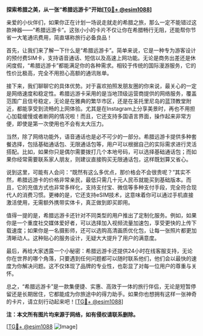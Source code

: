**探索希腊之美，从一张“希腊远游卡”开始[[TG💪+ @esim1088](https://t.me/s/esim1088)]**

亲爱的小伙伴们，如果你正在计划一场说走就走的希腊之旅，那么一定不能错过这款神器——“希腊远游卡”。这张小小的卡片不仅让你在希腊畅行无阻，还能帮你节省一大笔通讯费用，简直堪称旅行必备良品！

首先，让我们来了解一下什么是“希腊远游卡”。简单来说，它是一种专为游客设计的预付费SIM卡，支持语音通话、短信以及高速上网功能。无论是商务出差还是休闲度假，“希腊远游卡”都能满足你的各种需求。相较于传统的国际漫游服务，它的性价比极高，完全不用担心高额的通讯账单。

接下来，我们聊聊它的具体优势。对于喜欢拍照发朋友圈的你来说，最关心的一定是网络速度和稳定性。希腊远游卡采用的是当地顶级运营商提供的网络服务，覆盖范围广且信号稳定，无论是在雅典的繁华市区，还是在圣托里尼岛的蓝顶教堂附近，都能享受到流畅的上网体验。尤其是在Instagram上分享美景时，再也不用担心加载缓慢或者断网的情况啦！而且，它还支持多国语言界面，操作起来非常方便，即使是第一次使用也不会有太大压力。

当然，除了网络功能外，语音通话也是必不可少的一部分。希腊远游卡提供多种套餐选择，包括基础通话包、无限通话包等，用户可以根据自己的实际需求进行灵活搭配。比如，如果你只是偶尔需要拨打几个本地号码，可以选择基础通话包；而如果你经常需要联系家人朋友，则建议直接购买无限通话包，这样既划算又省心。

说到这里，可能有人会问：“既然有这么多优点，那价格会不会很贵呢？”其实不然，希腊远游卡的价格非常亲民，最低只需几十元人民币就能买到基础版本。而且，它的充值方式也非常多样化，支持支付宝、微信等多种支付手段，完全符合现代人的消费习惯。更棒的是，它还支持eSIM技术，这意味着你可以通过手机直接激活使用，无需额外携带实体卡，真正做到即买即用。

值得一提的是，希腊远游卡还针对不同类型的用户推出了定制化服务。例如，如果你是一个重度社交媒体爱好者，可以选择加入视频流量加速包，享受更快的上传下载速度；如果你是一名摄影师，还可以选购高清画质优化包，让每一张照片都更加清晰动人。这种贴心的服务设计，无疑大大提升了用户的满意度。

最后，再给大家透露一个小秘密：希腊远游卡还提供24小时在线客服支持，无论你在世界的哪个角落，只要遇到任何问题都可以随时联系他们，他们会以最快的速度为你解决问题。这不仅体现了品牌的专业性，也彰显了对每一位用户的尊重与关怀。

总之，“希腊远游卡”是一款集便捷、实惠、高效于一体的旅行伴侣，无论是短暂停留还是长期居住，它都能成为你旅途中的得力助手。如果你也想拥有这样一张神奇的卡片，请立刻行动起来吧！[[TG💪+ @esim1088](https://t.me/s/esim1088)]

**注：本文所有图片均来源于网络，如有侵权请联系删除。**

[[TG💪+ @esim1088](https://t.me/s/esim1088) ![Image](https://i.postimg.cc/4NQfJmqS/Snipaste-2025-05-13-00-14-12.png)]